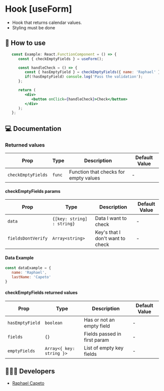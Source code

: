 # Hook [useForm]

- Hook that returns calendar values.
- Styling must be done

## 🚀 How to use

```jsx
   const Example: React.FunctionComponent = () => {
      const { checkEmptyFields } = useForm();

      const handleCheck = () => {
         const { hasEmptyField } = checkEmptyFields({ name: 'Raphael' });
         if(!hasEmptyField) console.log('Pass the validation');
      };

      return (
         <div>
            <button onClick={handleCheck}>Check</button>
         </div>
      );
   };
```

## 💻 Documentation

### Returned values

| Prop | Type | Description                                                                                                                                         | Default Value |
| --------- | -------- | ------------------------------------------------------------------------------------------------------------------------------------------------------- | ----------------- |
| `checkEmptyFields`  | `func` | Function that checks for empty values  | - |

#### checkEmptyFields params

| Prop | Type | Description                                                                                                                                         | Default Value |
| --------- | -------- | ------------------------------------------------------------------------------------------------------------------------------------------------------- | ----------------- |
| `data`  | `{[key: string] : string}` | Data I want to check  | - |
| `fieldsDontVerify`  | `Array<string>` | Key's that I don't want to check | - |


#### Data Example 
```jsx
const dataExample = {
   name: 'Raphael',
   lastName: 'Capeto'
}
```

#### checkEmptyFields returned values


| Prop | Type | Description                                                                                                                                         | Default Value |
| --------- | -------- | ------------------------------------------------------------------------------------------------------------------------------------------------------- | ----------------- |
| `hasEmptyField`  | `boolean` | Has or not an empty field  | - |
| `fields`  | `{}` | Fields passed in first param | - |
| `emptyFields`  | `Array<{ key: string }>` | List of empty key fields | - |


## 👨🏻‍💻 Developers
- [Raphael Capeto](https://github.com/rcapeto)



